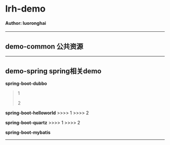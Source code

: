 # lrh-demo

#### Author: luoronghai
---------------------------------------------------

## demo-common 公共资源

---------------------------------------------------

## demo-spring spring相关demo
    
**spring-boot-dubbo**
> 1
>
> 2
    
**spring-boot-helloworld**
    >>>> 1
    >>>> 2
    
**spring-boot-quartz**
    >>>> 1
    >>>> 2
    
**spring-boot-mybatis**

---------------------------------------------------










